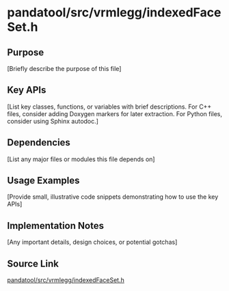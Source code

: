 # pandatool/src/vrmlegg/indexedFaceSet.h

## Purpose
[Briefly describe the purpose of this file]

## Key APIs
[List key classes, functions, or variables with brief descriptions.
For C++ files, consider adding Doxygen markers for later extraction.
For Python files, consider using Sphinx autodoc.]

## Dependencies
[List any major files or modules this file depends on]

## Usage Examples
[Provide small, illustrative code snippets demonstrating how to use the key APIs]

## Implementation Notes
[Any important details, design choices, or potential gotchas]

## Source Link
[pandatool/src/vrmlegg/indexedFaceSet.h](link_to_source_repository/pandatool/src/vrmlegg/indexedFaceSet.h)
